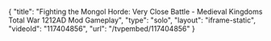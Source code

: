 {
    "title": "Fighting the Mongol Horde: Very Close Battle - Medieval Kingdoms Total War 1212AD Mod Gameplay",
    "type": "solo",
    "layout": "iframe-static",
    "videoId": "117404856",
    "url": "\/tvpembed\/117404856"
}